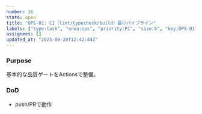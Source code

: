 ```yaml
---
number: 36
state: open
title: "OPS-01: CI（lint/typecheck/build）最小パイプライン"
labels: ["type:task", "area:ops", "priority:P1", "size:S", "key:OPS-01"]
assignees: []
updated_at: "2025-09-20T12:42:44Z"
---
```

### Purpose
基本的な品質ゲートをActionsで整備。

### DoD
- push/PRで動作
